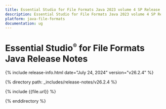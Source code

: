 ```yaml
---
title: Essential Studio for File Formats Java 2023 volume 4 SP Release Release Notes  
description: Essential Studio for File Formats Java 2023 volume 4 SP Release Release Notes  
platform: java-file-formats
documentation: ug
---
```


# Essential Studio<sup style="font-size:70%">&reg;</sup> for File Formats Java Release Notes  

{% include release-info.html date="July 24, 2024"  version="v26.2.4" %}

{% directory path: _includes/release-notes/v26.2.4 %}

{% include {{file.url}} %}

{% enddirectory %}
